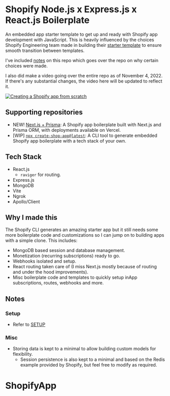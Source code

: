 # Shopify Node.js x Express.js x React.js Boilerplate

An embedded app starter template to get up and ready with Shopify app development with JavaScript. This is heavily influenced by the choices Shopify Engineering team made in building their [starter template](https://github.com/Shopify/shopify-app-template-node) to ensure smooth transition between templates.

I've included [notes](/docs/NOTES.md) on this repo which goes over the repo on why certain choices were made.

I also did make a video going over the entire repo as of November 4, 2022. If there's any substantial changes, the video here will be updated to reflect it.

[![Creating a Shopify app from scratch](https://img.youtube.com/vi/iV_3ENCraaM/0.jpg)](https://www.youtube.com/watch?v=iV_3ENCraaM)

## Supporting repositories

- NEW! [Next.js + Prisma](https://github.com/kinngh/shopify-nextjs-prisma-app): A Shopify app boilerplate built with Next.js and Prisma ORM, with deployments available on Vercel.
- [WIP] [`npx create-shop-app@latest`](https://github.com/kinngh/create-shop-app): A CLI tool to generate embedded Shopify app boilerplate with a tech stack of your own.

## Tech Stack

- React.js
  - `raviger` for routing.
- Express.js
- MongoDB
- Vite
- Ngrok
- Apollo/Client

## Why I made this

The Shopify CLI generates an amazing starter app but it still needs some more boilerplate code and customizations so I can jump on to building apps with a simple clone. This includes:

- MongoDB based session and database management.
- Monetization (recurring subscriptions) ready to go.
- Webhooks isolated and setup.
- React routing taken care of (I miss Next.js mostly because of routing and under the hood improvements).
- Misc boilerplate code and templates to quickly setup inApp subscriptions, routes, webhooks and more.

## Notes

### Setup

- Refer to [SETUP](/docs/SETUP.md)

### Misc

- Storing data is kept to a minimal to allow building custom models for flexibility.
  - Session persistence is also kept to a minimal and based on the Redis example provided by Shopify, but feel free to modify as required.
# ShopifyApp
